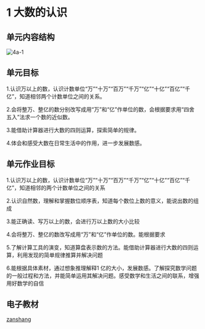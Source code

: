 # 1 大数的认识

## 单元内容结构

![4a-1](https://r2.edui123.com/2023/05/4a-1.png)

## 单元目标

1.认识万以上的数，认识计数单位“万”“十万”“百万”“千万”“亿”“十亿”“百亿”“千亿”，知道相邻两个计数单位之间的关系。

2.会将整万、整亿的数分别改写成用“万”和“亿”作单位的数，会根据要求用“四舍五入”法求一个数的近似数。

3.能借助计算器进行大数的四则运算，探索简单的规律。

4.体会和感受大数在日常生活中的作用，进一步发展数感。

## 单元作业目标

1.认识万以上的数，认识计数单位“万”“十万”“百万”“千万”“亿”“十亿”“百亿”“千亿”，知道相邻的两个计数单位之间的关系

2.认识自然数，理解和掌握数位顺序表，知道每个数位上数的意义，能说出数的组成

3.能正确读、写万以上的数，会进行万以上数的大小比较

4.会将整万、整亿的数改写成用“万”和“亿”作单位的数。能根据要求

5.了解计算工具的演变，知道算盘表示数的方法。能借助计算器进行大数的四则运算，利用发现的简单规律推算并解决问题

6.能根据具体素材，通过想象推理解释1 亿的大小，发展数感。了解探究数学问题的一般过程和方法，并能简单运用其解决问题。感受数学和生活之间的联系，增强用好数学的自信


## 电子教材

<Epep grade="xxsx4a" :pep="1221001401141" :pages="2" :paged="32"></Epep>

[zanshang](../res/zanshang.md ':include')

